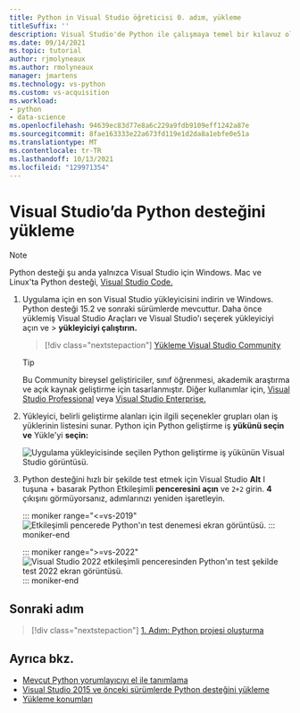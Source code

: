 ```yaml
---
title: Python in Visual Studio öğreticisi 0. adım, yükleme
titleSuffix: ''
description: Visual Studio'de Python ile çalışmaya temel bir kılavuz olan 0. adım (yükleme önkoşulları).
ms.date: 09/14/2021
ms.topic: tutorial
author: rjmolyneaux
ms.author: rmolyneaux
manager: jmartens
ms.technology: vs-python
ms.custom: vs-acquisition
ms.workload:
- python
- data-science
ms.openlocfilehash: 94639ec83d77e8a6c229a9fdb9109eff1242a87e
ms.sourcegitcommit: 8fae163333e22a673fd119e1d2da8a1ebfe0e51a
ms.translationtype: MT
ms.contentlocale: tr-TR
ms.lasthandoff: 10/13/2021
ms.locfileid: "129971354"
---
```

# <a name="install-python-support-in-visual-studio"></a>Visual Studio’da Python desteğini yükleme

> [!Note]
> Python desteği şu anda yalnızca Visual Studio için Windows. Mac ve Linux'ta Python desteği, [Visual Studio Code.](https://code.visualstudio.com/docs/python/python-tutorial)

1. Uygulama için en son Visual Studio yükleyicisini indirin ve Windows. Python desteği 15.2 ve sonraki sürümlerde mevcuttur. Daha önce yüklemiş Visual Studio Araçları ve Visual Studio'ı seçerek yükleyiciyi açın ve   >  **yükleyiciyi çalıştırın.**

    > [!div class="nextstepaction"]
    > [Yükleme Visual Studio Community](https://visualstudio.microsoft.com/thank-you-downloading-visual-studio/?sku=Community&rel=15&rid=34347&utm_source=docs&utm_medium=clickbutton&utm_campaign=python_gettingstarted)

    >[!Tip]
    > Bu Community bireysel geliştiriciler, sınıf öğrenmesi, akademik araştırma ve açık kaynak geliştirme için tasarlanmıştır. Diğer kullanımlar için, [Visual Studio Professional](https://visualstudio.microsoft.com/thank-you-downloading-visual-studio/?sku=Professional&rel=15&rid=34347&utm_source=docs&utm_medium=clickbutton&utm_campaign=python_gettingstarted) veya [Visual Studio Enterprise.](https://visualstudio.microsoft.com/thank-you-downloading-visual-studio/?sku=Enterprise&rel=15&rid=34347&utm_source=docs&utm_medium=clickbutton&utm_campaign=python_gettingstarted)

1. Yükleyici, belirli geliştirme alanları için ilgili seçenekler grupları olan iş yüklerinin listesini sunar. Python için Python geliştirme iş **yükünü seçin ve** Yükle'yi **seçin:**

    ![Uygulama yükleyicisinde seçilen Python geliştirme iş yükünün Visual Studio görüntüsü.](media/installation-python-workload.png)

1. Python desteğini hızlı bir şekilde test etmek için Visual Studio **Alt** I tuşuna +  basarak Python Etkileşimli **penceresini açın** ve `2+2` girin. **4** çıkışını görmüyorsanız, adımlarınızı yeniden işaretleyin.

    ::: moniker range="<=vs-2019"
    ![Etkileşimli pencerede Python'ın test denemesi ekran görüntüsü.](media/installation-interactive-test.png)
    ::: moniker-end

    ::: moniker range=">=vs-2022"
    ![Visual Studio 2022 etkileşimli penceresinden Python'ın test şekilde test 2022 ekran görüntüsü.](media/vs-2022/python-interactive.png)
    ::: moniker-end

## <a name="next-step"></a>Sonraki adım

> [!div class="nextstepaction"]
> [1. Adım: Python projesi oluşturma](tutorial-working-with-python-in-visual-studio-step-01-create-project.md)

## <a name="see-also"></a>Ayrıca bkz.

- [Mevcut Python yorumlayıcıyı el ile tanımlama](managing-python-environments-in-visual-studio.md#manually-identify-an-existing-environment)
- [Visual Studio 2015 ve önceki sürümlerde Python desteğini yükleme](installing-python-support-in-visual-studio.md)
- [Yükleme konumları](installing-python-support-in-visual-studio.md#install-locations)
